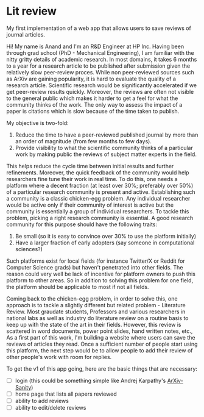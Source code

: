 # Lit review

My first implementation of a web app that allows users to save reviews of journal articles. 

Hi! My name is Anand and I'm an R&D Engineer at HP Inc. Having been through grad school (PhD - Mechanical Engineering), I am familiar with the nitty gritty details of academic research. In most domains, it takes 6 months to a year for a research article to be published after submission given the relatively slow peer-review proces. While non peer-reviewed sources such as ArXiv are gaining popularity, it is hard to evaluate the quality of a research article. Scientific research would be significantly accelerated if we get peer-review results quickly. Moreover, the reviews are often not visible to the general public which makes it harder to get a feel for what the community thinks of the work. The only way to assess the impact of a paper is citations which is slow because of the time taken to publish.

My objective is two-fold:
1. Reduce the time to have a peer-reviewed published journal by more than an order of magnitude (from few months to few days).
2. Provide visibility to what the scientific community thinks of a particular work by making public the reviews of subject matter experts in the field.

This helps reduce the cycle time between initial results and further refinements. Moreover, the quick feedback of the community would help researchers fine tune their work in real time. To do this, one needs a platform where a decent fraction (at least over 30%; preferably over 50%) of a particular research community is present and active. Establishing such a community is a classic chicken-egg problem. Any individual researcher would be active only if their community of interest is active but the community is essentially a group of individual researchers. To tackle this problem, picking a right research community is essential. A good research community for this purpose should have the following traits:

1. Be small (so it is easy to convince over 30% to use the platform initially)
2. Have a larger fraction of early adopters (say someone in computational sciences?)

Such platforms exist for local fields (for instance Twitter/X or Reddit for Computer Science grads) but haven't penetrated into other fields. The reason could very well be lack of incentive for platform owners to push this platform to other areas. So in addition to solving this problem for one field, the platform should be applicable to most if not all fields.

Coming back to the chicken-egg problem, in order to solve this, one approach is to tackle a slightly different but related problem - Literature Review. Most graudate students, Professors and various researchers in national labs as well as industry do literature review on a routine basis to keep up with the state of the art in their fields. However, this review is scattered in word documents, power point slides, hand written notes, etc., As a first part of this work, I'm building a website where users can save the reviews of articles they read. Once a sufficient number of people start using this platform, the next step would be to allow people to add their review of other people's work with room for replies. 

To get the v1 of this app going, here are the basic things that are necessary:

 - [ ] login (this could be something simple like Andrej Karpathy's [ArXiv-Sanity](https://arxiv-sanity-lite.com/))
 - [ ] home page that lists all papers reviewed
 - [ ] ability to add reviews
 - [ ] ability to edit/delete reviews
